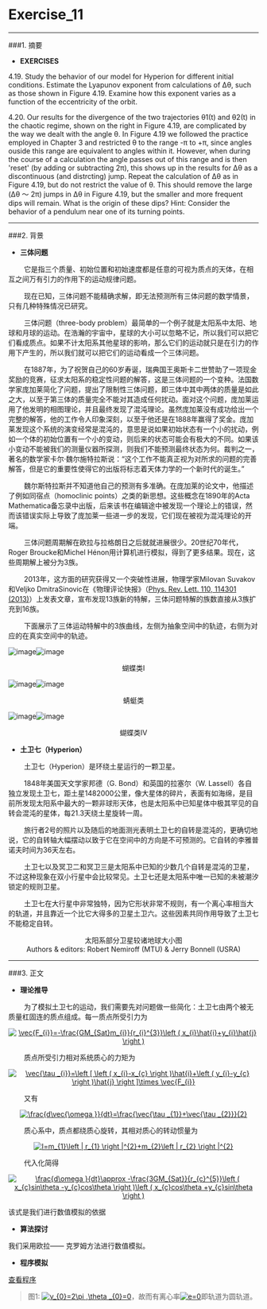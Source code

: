 # Exercise_11


---
###1. 摘要
* **EXERCISES**

4.19. Study the behavior of our model for Hyperion for different initial conditions. Estimate the Lyapunov exponent from calculations of Δθ, such as those shown in Figure 4.19. Examine how this exponent varies as a function of the eccentricity of the orbit. 

4.20. Our results for the divergence of the two trajectories θ1(t) and θ2(t) in the chaotic regime, shown on the right in Figure 4.19, are complicated by the way we dealt with the angle θ. In Figure 4.19 we followed the practice employed in Chapter 3 and restricted θ to the range -π to +π, since angles ouside this range are equivalent to angles within it. However, when during the course of a calculation the angle passes out of this range and is then 'reset' (by adding or subtracting 2π), this shows up in the results for Δθ as a discontinuous (and distrcting) jump. Repeat the calculation of Δθ as in Figure 4.19, but do not restrict the value of θ. This should remove the large (Δθ ～ 2π) jumps in Δθ in Figure 4.19, but the smaller and more frequent dips will remain. What is the origin of these dips? Hint: Consider the behavior of a pendulum near one of its turning points.

---
###2. 背景
* **三体问题**

&nbsp;&nbsp;&nbsp;&nbsp;&nbsp;&nbsp;&nbsp;&nbsp;它是指三个质量、初始位置和初始速度都是任意的可视为质点的天体，在相互之间万有引力的作用下的运动规律问题。

&nbsp;&nbsp;&nbsp;&nbsp;&nbsp;&nbsp;&nbsp;&nbsp;现在已知，三体问题不能精确求解，即无法预测所有三体问题的数学情景，只有几种特殊情况已研究。

&nbsp;&nbsp;&nbsp;&nbsp;&nbsp;&nbsp;&nbsp;&nbsp;三体问题（three-body problem）最简单的一个例子就是太阳系中太阳、地球和月球的运动。在浩瀚的宇宙中，星球的大小可以忽略不记，所以我们可以把它们看成质点。如果不计太阳系其他星球的影响，那么它们的运动就只是在引力的作用下产生的，所以我们就可以把它们的运动看成一个三体问题。

&nbsp;&nbsp;&nbsp;&nbsp;&nbsp;&nbsp;&nbsp;&nbsp;在1887年，为了祝贺自己的60岁寿诞，瑞典国王奥斯卡二世赞助了一项现金奖励的竞赛，征求太阳系的稳定性问题的解答，这是三体问题的一个变种。法国数学家庞加莱简化了问题，提出了限制性三体问题，即三体中其中两体的质量是如此之大，以至于第三体的质量完全不能对其造成任何扰动。面对这个问题，庞加莱运用了他发明的相图理论，并且最终发现了混沌理论。虽然庞加莱没有成功给出一个完整的解答，他的工作令人印象深刻，以至于他还是在1888年赢得了奖金。庞加莱发现这个系统的演变经常是混沌的，意思是说如果初始状态有一个小的扰动，例如一个体的初始位置有一个小的变动，则后来的状态可能会有极大的不同。如果该小变动不能被我们的测量仪器所探测，则我们不能预测最终状态为何。裁判之一，著名的数学家卡尔·魏尔施特拉斯说：“这个工作不能真正视为对所求的问题的完善解答，但是它的重要性使得它的出版将标志着天体力学的一个新时代的诞生。”

&nbsp;&nbsp;&nbsp;&nbsp;&nbsp;&nbsp;&nbsp;&nbsp;魏尔斯特拉斯并不知道他自己的预测有多准确。在庞加莱的论文中，他描述了例如同宿点（homoclinic points）之类的新思想。这些概念在1890年的Acta Mathematica备忘录中出版，后来该书在编辑途中被发现一个理论上的错误，然而该错误实际上导致了庞加莱一些进一步的发现，它们现在被视为混沌理论的开端。

&nbsp;&nbsp;&nbsp;&nbsp;&nbsp;&nbsp;&nbsp;&nbsp;三体问题周期解在欧拉与拉格朗日之后就就进展很少。20世纪70年代，Roger Broucke和Michel Hénon用计算机进行模拟，得到了更多结果。现在，这些周期解上被分为3族。

&nbsp;&nbsp;&nbsp;&nbsp;&nbsp;&nbsp;&nbsp;&nbsp;2013年，这方面的研究获得又一个突破性进展，物理学家Milovan Suvakov和Veljko DmitraSinovic在《物理评论快报》（[Phys. Rev. Lett. 110, 114301 (2013)](http://journals.aps.org/prl/abstract/10.1103/PhysRevLett.110.114301)）上发表文章，宣布发现13族新的特解，三体问题特解的族数直接从3族扩充到16族。

&nbsp;&nbsp;&nbsp;&nbsp;&nbsp;&nbsp;&nbsp;&nbsp;下面展示了三体运动特解中的3族曲线，左侧为抽象空间中的轨迹，右侧为对应的在真实空间中的轨迹。

![image](https://github.com/ACGNnsj/compuational_physics_N2014301020001/blob/master/Excercise_11/sleptir.gif?raw=true)![image](https://github.com/ACGNnsj/compuational_physics_N2014301020001/blob/master/Excercise_11/rleptir.jpg?raw=true)

<div align=center>
蝴蝶类Ⅰ
</div>

![image](https://github.com/ACGNnsj/compuational_physics_N2014301020001/blob/master/Excercise_11/skonjic.gif?raw=true)![image](https://github.com/ACGNnsj/compuational_physics_N2014301020001/blob/master/Excercise_11/rkonjic.jpg?raw=true)

<div align=center>
蜻蜓类
</div>

![image](https://github.com/ACGNnsj/compuational_physics_N2014301020001/blob/master/Excercise_11/sleptir4.gif?raw=true)![image](https://github.com/ACGNnsj/compuational_physics_N2014301020001/blob/master/Excercise_11/rleptir4.jpg?raw=true)

<div align=center>
蝴蝶类Ⅳ
</div>

* **土卫七（Hyperion）**

&nbsp;&nbsp;&nbsp;&nbsp;&nbsp;&nbsp;&nbsp;&nbsp;土卫七（Hyperion）是环绕土星运行的一颗卫星。

&nbsp;&nbsp;&nbsp;&nbsp;&nbsp;&nbsp;&nbsp;&nbsp;1848年美国天文学家邦德（G. Bond）和英国的拉塞尔（W. Lassell）各自独立发现土卫七，距土星1482000公里，像大星体的碎片，表面有如海绵，是目前所发现太阳系中最大的一颗非球形天体，也是太阳系中已知星体中极其罕见的自转会混沌的星体，每21.3天绕土星旋转一周。

&nbsp;&nbsp;&nbsp;&nbsp;&nbsp;&nbsp;&nbsp;&nbsp;旅行者2号的照片以及随后的地面测光表明土卫七的自转是混沌的，更确切地说，它的自转轴大幅摆动以致于它在空间中的方向是不可预测的。它自转的李雅普诺夫时间为36天左右。

&nbsp;&nbsp;&nbsp;&nbsp;&nbsp;&nbsp;&nbsp;&nbsp;土卫七以及冥卫二和冥卫三是太阳系中已知的少数几个自转是混沌的卫星，不过这种现象在双小行星中会比较常见。土卫七还是太阳系中唯一已知的未被潮汐锁定的规则卫星。

&nbsp;&nbsp;&nbsp;&nbsp;&nbsp;&nbsp;&nbsp;&nbsp;土卫七在大行星中非常独特，因为它形状非常不规则，有一个离心率相当大的轨道，并且靠近一个比它大得多的卫星土卫六。这些因素共同作用导致了土卫七不能稳定自转。

<div align=center>
<img src="https://github.com/ACGNnsj/compuational_physics_N2014301020001/blob/master/Excercise_11/Moons_of_solar_system-zh.svg.png?raw=true" alt="" title="" />
</div>

<div align=center>
太阳系部分卫星较诸地球大小图
</div>

<div align=center>
<img src="https://github.com/ACGNnsj/compuational_physics_N2014301020001/blob/master/Excercise_11/hyperion2_cassini_big.jpg?raw=true" alt="" title="" />
</div>

<div align=center>
Authors & editors: Robert Nemiroff (MTU) & Jerry Bonnell (USRA)
</div>

---
###3. 正文

* **理论推导**

&nbsp;&nbsp;&nbsp;&nbsp;&nbsp;&nbsp;&nbsp;&nbsp;为了模拟土卫七的运动，我们需要先对问题做一些简化：土卫七由两个被无质量杠固连的质点组成。每一质点所受引力为

<div align=center>
<a href="http://www.codecogs.com/eqnedit.php?latex=\vec{F_{i}}=-\frac{GM_{Sat}m_{i}}{r_{i}^{3}}\left&space;(&space;x_{i}\hat{i}&plus;y_{i}\hat{j}&space;\right&space;)" target="_blank"><img src="http://latex.codecogs.com/gif.latex?\vec{F_{i}}=-\frac{GM_{Sat}m_{i}}{r_{i}^{3}}\left&space;(&space;x_{i}\hat{i}&plus;y_{i}\hat{j}&space;\right&space;)" title="\vec{F_{i}}=-\frac{GM_{Sat}m_{i}}{r_{i}^{3}}\left ( x_{i}\hat{i}+y_{i}\hat{j} \right )" /></a>
</div>

&nbsp;&nbsp;&nbsp;&nbsp;&nbsp;&nbsp;&nbsp;&nbsp;质点所受引力相对系统质心的力矩为

<div align=center>
<a href="http://www.codecogs.com/eqnedit.php?latex=\vec{\tau&space;_{i}}=\left&space;[&space;\left&space;(&space;x_{i}-x_{c}&space;\right&space;)\hat{i}&plus;\left&space;(&space;y_{i}-y_{c}&space;\right&space;)\hat{j}&space;\right&space;]\times&space;\vec{F_{i}}" target="_blank"><img src="http://latex.codecogs.com/gif.latex?\vec{\tau&space;_{i}}=\left&space;[&space;\left&space;(&space;x_{i}-x_{c}&space;\right&space;)\hat{i}&plus;\left&space;(&space;y_{i}-y_{c}&space;\right&space;)\hat{j}&space;\right&space;]\times&space;\vec{F_{i}}" title="\vec{\tau _{i}}=\left [ \left ( x_{i}-x_{c} \right )\hat{i}+\left ( y_{i}-y_{c} \right )\hat{j} \right ]\times \vec{F_{i}}" /></a>
</div>

&nbsp;&nbsp;&nbsp;&nbsp;&nbsp;&nbsp;&nbsp;&nbsp;又有

<div align=center>
<a href="http://www.codecogs.com/eqnedit.php?latex=\frac{d\vec{\omega&space;}}{dt}=\frac{\vec{\tau&space;_{1}}&plus;\vec{\tau&space;_{2}}}{2}" target="_blank"><img src="http://latex.codecogs.com/gif.latex?\frac{d\vec{\omega&space;}}{dt}=\frac{\vec{\tau&space;_{1}}&plus;\vec{\tau&space;_{2}}}{2}" title="\frac{d\vec{\omega }}{dt}=\frac{\vec{\tau _{1}}+\vec{\tau _{2}}}{2}" /></a>
</div>

&nbsp;&nbsp;&nbsp;&nbsp;&nbsp;&nbsp;&nbsp;&nbsp;质心系中，质点都绕质心旋转，其相对质心的转动惯量为

<div align=center>
<a href="http://www.codecogs.com/eqnedit.php?latex=I=m_{1}\left&space;|&space;r_{1}&space;\right&space;|^{2}&plus;m_{2}\left&space;|&space;r_{2}&space;\right&space;|^{2}" target="_blank"><img src="http://latex.codecogs.com/gif.latex?I=m_{1}\left&space;|&space;r_{1}&space;\right&space;|^{2}&plus;m_{2}\left&space;|&space;r_{2}&space;\right&space;|^{2}" title="I=m_{1}\left | r_{1} \right |^{2}+m_{2}\left | r_{2} \right |^{2}" /></a>
</div>

&nbsp;&nbsp;&nbsp;&nbsp;&nbsp;&nbsp;&nbsp;&nbsp;代入化简得

<div align=center>
<a href="http://www.codecogs.com/eqnedit.php?latex=\frac{d\omega&space;}{dt}\approx&space;-\frac{3GM_{Sat}}{r_{c}^{5}}\left&space;(&space;x_{c}sin\theta&space;-y_{c}cos\theta&space;\right&space;)\left&space;(&space;x_{c}cos\theta&space;&plus;y_{c}sin\theta&space;\right&space;)" target="_blank"><img src="http://latex.codecogs.com/gif.latex?\frac{d\omega&space;}{dt}\approx&space;-\frac{3GM_{Sat}}{r_{c}^{5}}\left&space;(&space;x_{c}sin\theta&space;-y_{c}cos\theta&space;\right&space;)\left&space;(&space;x_{c}cos\theta&space;&plus;y_{c}sin\theta&space;\right&space;)" title="\frac{d\omega }{dt}\approx -\frac{3GM_{Sat}}{r_{c}^{5}}\left ( x_{c}sin\theta -y_{c}cos\theta \right )\left ( x_{c}cos\theta +y_{c}sin\theta \right )" /></a>
</div>

该式是我们进行数值模拟的依据

* **算法探讨**

我们采用欧拉—— 克罗姆方法进行数值模拟。

* **程序模拟**

[查看程序](https://github.com/ACGNnsj/compuational_physics_N2014301020001/blob/master/Excercise_11/Exercise_11.py)

> 图1: <a href="http://www.codecogs.com/eqnedit.php?latex=v_{0}=2\pi&space;,\theta&space;_{0}=0" target="_blank"><img src="http://latex.codecogs.com/gif.latex?v_{0}=2\pi&space;,\theta&space;_{0}=0" title="v_{0}=2\pi ,\theta _{0}=0" /></a>，故而有离心率<a href="http://www.codecogs.com/eqnedit.php?latex=e=0" target="_blank"><img src="http://latex.codecogs.com/gif.latex?e=0" title="e=0" /></a>即轨道为圆轨道。

<div align=center>
<img src="https://github.com/ACGNnsj/compuational_physics_N2014301020001/blob/master/Excercise_11/figure_1-1.png?raw=true" alt="" title="" />
</div>
